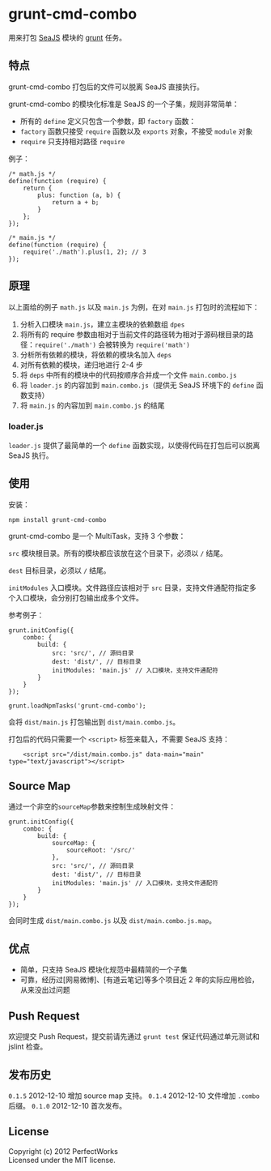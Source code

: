 # grunt-cmd-combo

用来打包 [SeaJS] 模块的 [grunt] 任务。

## 特点

grunt-cmd-combo 打包后的文件可以脱离 SeaJS 直接执行。

grunt-cmd-combo 的模块化标准是 SeaJS 的一个子集，规则非常简单：

* 所有的 `define` 定义只包含一个参数，即 `factory` 函数：
* `factory` 函数只接受 `require` 函数以及 `exports` 对象，不接受 `module` 对象
* `require` 只支持相对路径 `require`

例子：

```
/* math.js */
define(function (require) {
    return {
        plus: function (a, b) {
            return a + b;
        }
    };
});

/* main.js */
define(function (require) {
    require('./math').plus(1, 2); // 3
});
```

## 原理

以上面给的例子 `math.js` 以及 `main.js` 为例，在对 `main.js` 打包时的流程如下：

1. 分析入口模块 `main.js`，建立主模块的依赖数组 `dpes`
1. 将所有的 require 参数由相对于当前文件的路径转为相对于源码根目录的路径：`require('./math')` 会被转换为 `require('math')`
1. 分析所有依赖的模块，将依赖的模块名加入 `deps`
1. 对所有依赖的模块，递归地进行 2-4 步
1. 将 `deps` 中所有的模块中的代码按顺序合并成一个文件 `main.combo.js`
1. 将 `loader.js` 的内容加到 `main.combo.js`（提供无 SeaJS 环境下的 `define` 函数支持）
1. 将 `main.js` 的内容加到 `main.combo.js` 的结尾

### loader.js

`loader.js` 提供了最简单的一个 `define` 函数实现，以使得代码在打包后可以脱离 SeaJS 执行。

## 使用

安装：

```
npm install grunt-cmd-combo
```

grunt-cmd-combo 是一个 MultiTask，支持 3 个参数：

`src` 模块根目录。所有的模块都应该放在这个目录下，必须以 `/` 结尾。

`dest` 目标目录，必须以 `/` 结尾。

`initModules` 入口模块。文件路径应该相对于 `src` 目录，支持文件通配符指定多个入口模块，会分别打包输出成多个文件。

参考例子：

```
grunt.initConfig({
    combo: {
        build: {
            src: 'src/', // 源码目录
            dest: 'dist/', // 目标目录
            initModules: 'main.js' // 入口模块，支持文件通配符
        }
    }
});

grunt.loadNpmTasks('grunt-cmd-combo');
```

会将 `dist/main.js` 打包输出到 `dist/main.combo.js`。

打包后的代码只需要一个 `<script>` 标签来载入，不需要 SeaJS 支持：

```
    <script src="/dist/main.combo.js" data-main="main" type="text/javascript"></script>
```
## Source Map

通过一个非空的`sourceMap`参数来控制生成映射文件：

```
grunt.initConfig({
    combo: {
        build: {
            sourceMap: {
                sourceRoot: '/src/'
            },
            src: 'src/', // 源码目录
            dest: 'dist/', // 目标目录
            initModules: 'main.js' // 入口模块，支持文件通配符
        }
    }
});
```

会同时生成 `dist/main.combo.js` 以及 `dist/main.combo.js.map`。

## 优点

* 简单，只支持 SeaJS 模块化规范中最精简的一个子集
* 可靠，经历过[网易微博]、[有道云笔记]等多个项目近 2 年的实际应用检验，从来没出过问题

## Push Request

欢迎提交 Push Request，提交前请先通过 `grunt test` 保证代码通过单元测试和 jslint 检查。

## 发布历史

`0.1.5` 2012-12-10 增加 source map 支持。
`0.1.4` 2012-12-10 文件增加 `.combo` 后缀。
`0.1.0` 2012-12-10 首次发布。

## License
Copyright (c) 2012 PerfectWorks  
Licensed under the MIT license.

[SeaJS]: http://seajs.org
[grunt]: http://gruntjs.com

